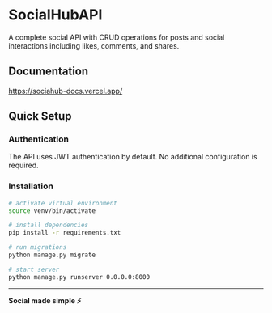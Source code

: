 # SocialHubAPI

A complete social API with CRUD operations for posts and social interactions including likes, comments, and shares.

## Documentation

https://sociahub-docs.vercel.app/

## Quick Setup

### Authentication
The API uses JWT authentication by default. No additional configuration is required.

### Installation

```bash
# activate virtual environment
source venv/bin/activate
````

```bash
# install dependencies
pip install -r requirements.txt
```

```bash
# run migrations
python manage.py migrate
```

```bash
# start server
python manage.py runserver 0.0.0.0:8000
```

---

**Social made simple ⚡**
